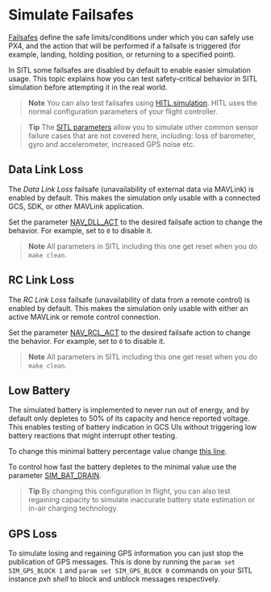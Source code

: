 # Simulate Failsafes

[Failsafes](https://docs.px4.io/master/en/config/safety.html) define the safe limits/conditions under which you can safely use PX4, and the action that will be performed if a failsafe is triggered (for example, landing, holding position, or returning to a specified point).

In SITL some failsafes are disabled by default to enable easier simulation usage. This topic explains how you can test safety-critical behavior in SITL simulation before attempting it in the real world.

> **Note** You can also test failsafes using [HITL simulation](../simulation/hitl.md). HITL uses the normal configuration parameters of your flight controller.

<span></span>
> **Tip** The [SITL parameters](../advanced_config/parameter_reference.md#sitl) allow you to simulate other common sensor failure cases that are not covered here, including: loss of barometer, gyro and accelerometer, increased GPS noise etc.


## Data Link Loss

The *Data Link Loss* failsafe (unavailability of external data via MAVLink) is enabled by default. This makes the simulation only usable with a connected GCS, SDK, or other MAVLink application.

Set the parameter [NAV_DLL_ACT](../advanced_config/parameter_reference.md#NAV_DLL_ACT) to the desired failsafe action to change the behavior. For example, set to `0` to disable it.

> **Note** All parameters in SITL including this one get reset when you do `make clean`.

## RC Link Loss

The *RC Link Loss* failsafe (unavailability of data from a remote control) is enabled by default. This makes the simulation only usable with either an active MAVLink or remote control connection.

Set the parameter [NAV_RCL_ACT](../advanced_config/parameter_reference.md#NAV_RCL_ACT) to the desired failsafe action to change the behavior. For example, set to `0` to disable it.

> **Note** All parameters in SITL including this one get reset when you do `make clean`.


## Low Battery

The simulated battery is implemented to never run out of energy, and by default only depletes to 50% of its capacity and hence reported voltage. This enables testing of battery indication in GCS UIs without triggering low battery reactions that might interrupt other testing.

To change this minimal battery percentage value change [this line](https://github.com/PX4/PX4-Autopilot/blob/9d67bbc328553bbd0891ffb8e73b8112bca33fcc/src/modules/simulator/simulator_mavlink.cpp#L330).

To control how fast the battery depletes to the minimal value use the parameter [SIM_BAT_DRAIN](../advanced_config/parameter_reference.md#SIM_BAT_DRAIN).

> **Tip** By changing this configuration in flight, you can also test regaining capacity to simulate inaccurate battery state estimation or in-air charging technology.

## GPS Loss

To simulate losing and regaining GPS information you can just stop the publication of GPS messages. This is done by running the `param set SIM_GPS_BLOCK 1` and `param set SIM_GPS_BLOCK 0` commands on your SITL instance *pxh shell* to block and unblock messages respectively.

